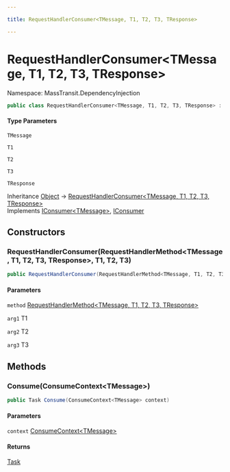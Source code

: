 ```yaml
---

title: RequestHandlerConsumer<TMessage, T1, T2, T3, TResponse>

---
```


# RequestHandlerConsumer\<TMessage, T1, T2, T3, TResponse\>

Namespace: MassTransit.DependencyInjection

```csharp
public class RequestHandlerConsumer<TMessage, T1, T2, T3, TResponse> : IConsumer<TMessage>, IConsumer
```

#### Type Parameters

`TMessage`<br/>

`T1`<br/>

`T2`<br/>

`T3`<br/>

`TResponse`<br/>

Inheritance [Object](https://learn.microsoft.com/en-us/dotnet/api/system.object) → [RequestHandlerConsumer\<TMessage, T1, T2, T3, TResponse\>](../masstransit-dependencyinjection/requesthandlerconsumer-5)<br/>
Implements [IConsumer\<TMessage\>](../../masstransit-abstractions/masstransit/iconsumer-1), [IConsumer](../../masstransit-abstractions/masstransit/iconsumer)

## Constructors

### **RequestHandlerConsumer(RequestHandlerMethod\<TMessage, T1, T2, T3, TResponse\>, T1, T2, T3)**

```csharp
public RequestHandlerConsumer(RequestHandlerMethod<TMessage, T1, T2, T3, TResponse> method, T1 arg1, T2 arg2, T3 arg3)
```

#### Parameters

`method` [RequestHandlerMethod\<TMessage, T1, T2, T3, TResponse\>](../masstransit-dependencyinjection/requesthandlermethod-5)<br/>

`arg1` T1<br/>

`arg2` T2<br/>

`arg3` T3<br/>

## Methods

### **Consume(ConsumeContext\<TMessage\>)**

```csharp
public Task Consume(ConsumeContext<TMessage> context)
```

#### Parameters

`context` [ConsumeContext\<TMessage\>](../../masstransit-abstractions/masstransit/consumecontext-1)<br/>

#### Returns

[Task](https://learn.microsoft.com/en-us/dotnet/api/system.threading.tasks.task)<br/>
